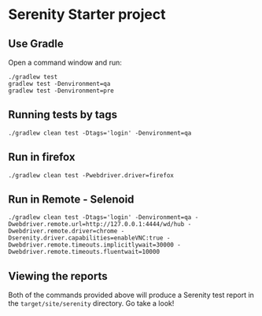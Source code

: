 # Serenity Starter project

## Use Gradle

Open a command window and run:

    ./gradlew test
    gradlew test -Denvironment=qa
    gradlew test -Denvironment=pre

## Running tests by tags     

    ./gradlew clean test -Dtags='login' -Denvironment=qa

## Run in firefox

    ./gradlew clean test -Pwebdriver.driver=firefox


## Run in Remote - Selenoid

    ./gradlew clean test -Dtags='login' -Denvironment=qa -Dwebdriver.remote.url=http://127.0.0.1:4444/wd/hub -Dwebdriver.remote.driver=chrome -Dserenity.driver.capabilities=enableVNC:true -Dwebdriver.remote.timeouts.implicitlywait=30000 -Dwebdriver.remote.timeouts.fluentwait=10000


## Viewing the reports

Both of the commands provided above will produce a Serenity test report in the `target/site/serenity` directory. Go take a look!

